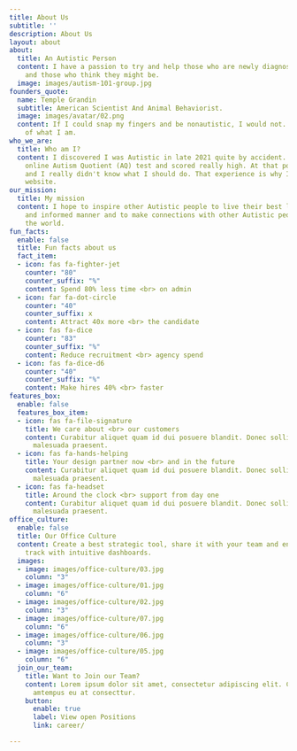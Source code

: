 ```yaml
---
title: About Us
subtitle: ''
description: About Us
layout: about
about:
  title: An Autistic Person
  content: I have a passion to try and help those who are newly diagnosed as Autistic
    and those who think they might be.
  image: images/autism-101-group.jpg
founders_quote:
  name: Temple Grandin
  subtitle: American Scientist And Animal Behaviorist.
  image: images/avatar/02.png
  content: If I could snap my fingers and be nonautistic, I would not. Autism is part
    of what I am.
who_we_are:
  title: Who am I?
  content: I discovered I was Autistic in late 2021 quite by accident. I took the
    online Autism Quotient (AQ) test and scored really high. At that point I was confused
    and I really didn't know what I should do. That experience is why I created this
    website.
our_mission:
  title: My mission
  content: I hope to inspire other Autistic people to live their best lives in a healthy
    and informed manner and to make connections with other Autistic people from around
    the world.
fun_facts:
  enable: false
  title: Fun facts about us
  fact_item:
  - icon: fas fa-fighter-jet
    counter: "80"
    counter_suffix: "%"
    content: Spend 80% less time <br> on admin
  - icon: far fa-dot-circle
    counter: "40"
    counter_suffix: x
    content: Attract 40x more <br> the candidate
  - icon: fas fa-dice
    counter: "83"
    counter_suffix: "%"
    content: Reduce recruitment <br> agency spend
  - icon: fas fa-dice-d6
    counter: "40"
    counter_suffix: "%"
    content: Make hires 40% <br> faster
features_box:
  enable: false
  features_box_item:
  - icon: fas fa-file-signature
    title: We care about <br> our customers
    content: Curabitur aliquet quam id dui posuere blandit. Donec sollicitudin molestie
      malesuada praesent.
  - icon: fas fa-hands-helping
    title: Your design partner now <br> and in the future
    content: Curabitur aliquet quam id dui posuere blandit. Donec sollicitudin molestie
      malesuada praesent.
  - icon: fas fa-headset
    title: Around the clock <br> support from day one
    content: Curabitur aliquet quam id dui posuere blandit. Donec sollicitudin molestie
      malesuada praesent.
office_culture:
  enable: false
  title: Our Office Culture
  content: Create a best strategic tool, share it with your team and ensure it’s on
    track with intuitive dashboards.
  images:
  - image: images/office-culture/03.jpg
    column: "3"
  - image: images/office-culture/01.jpg
    column: "6"
  - image: images/office-culture/02.jpg
    column: "3"
  - image: images/office-culture/07.jpg
    column: "6"
  - image: images/office-culture/06.jpg
    column: "3"
  - image: images/office-culture/05.jpg
    column: "6"
  join_our_team:
    title: Want to Join our Team?
    content: Lorem ipsum dolor sit amet, consectetur adipiscing elit. Consequat eget
      amtempus eu at consecttur.
    button:
      enable: true
      label: View open Positions
      link: career/

---
```

